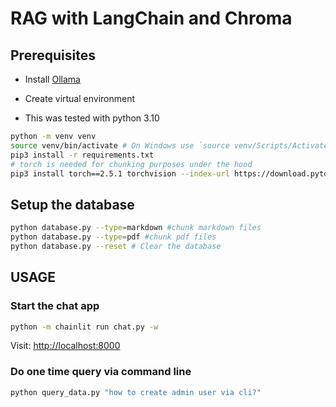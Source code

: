 # RAG with LangChain and Chroma

## Prerequisites

- Install [Ollama](https://ollama.com/download)

- Create virtual environment

- This was tested with python 3.10

```bash
python -m venv venv
source venv/bin/activate # On Windows use `source venv/Scripts/Activate`
pip3 install -r requirements.txt
# torch is needed for chunking purposes under the hood
pip3 install torch==2.5.1 torchvision --index-url https://download.pytorch.org/whl/cu121 # for some reason it's not installed properly via requirements.txt
```

## Setup the database

```bash
python database.py --type=markdown #chunk markdown files
python database.py --type=pdf #chunk pdf files
python database.py --reset # Clear the database
```

## USAGE

### Start the chat app

```bash
python -m chainlit run chat.py -w
```

Visit: <http://localhost:8000>

### Do one time query via command line

```bash
python query_data.py "how to create admin user via cli?"
```
